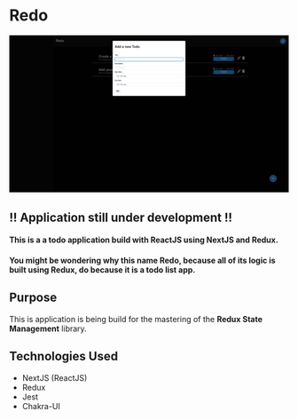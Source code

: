 # Redo

<img src="./.Github/redo.png" />

## **!! Application still under development !!**

#### This is a a todo application build with ReactJS using NextJS and Redux.

#### You might be wondering why this name **Redo**, because all of its logic is built using **Redux**, do because it is a todo list app.

## Purpose

This is application is being build for the mastering of the **Redux State Management** library.

## Technologies Used

- NextJS (ReactJS)
- Redux
- Jest
- Chakra-UI